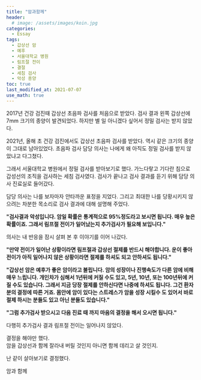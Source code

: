 ```yaml
---
title: "암과함께" 
header:
  # image: /assets/images/koin.jpg
categories:
  - Essay
tags:
  - 갑상선 암
  - 예후
  - 서울대학교 병원
  - 림프절 전이
  - 결절
  - 세침 검사
  - 악성 종양
toc: true
last_modified_at: 2021-07-07
use_math: true
---
```


 2017년 건강 검진때 갑상선 초음파 검사를 처음으로 받았다. 검사 결과 왼쪽 갑상선에 7mm 크기의 종양이 발견되었다. 하지만 별 일 아니겠다 싶어서 정밀 검사는 받지 않았다.  

 2021년, 올해 초 건강 검진에서도 갑상선 초음파 검사를 받았다. 역시 같은 크기의 종양이 그대로 남아있었다. 초음파 검사 담당 의사는 나에게 왜 아직도 정밀 검사를 받지 않았냐고 다그쳤다.  

 그래서 서울대학교 병원에서 정밀 검사를 받아보기로 했다. 가느다랗고 기다란 침으로 갑성선의 조직을 검사하는 세침 검사였다. 검사가 끝나고 검사 결과를 듣기 위해 담당 의사 진료실로 들어갔다.  

 담당 의사는 나를 보자마자 안타까운 표정을 지었다. 그리고 최대한 나를 당황시키지 않으려는 차분한 목소리로 검사 결과에 대해 설명해 주었다.  

**"검사결과 악성입니다. 암일 확률은 통계적으로 95%정도라고 보시면 됩니다. 매우 높은 확률이죠. 그래서 림프절 전이가 일어났는지 추가검사가 필요해 보입니다."**  

 의사는 내 반응을 잠시 살펴 본 후 이야기를 이어 나갔다.

**"만약 전이가 일어난 상황이라면 림프절과 갑상선 절제를 반드시 해야합니다. 운이 좋아 전이가 아직 일어나지 않은 상황이라면 절제를 하셔도 되고 안하셔도 됩니다."**  

**"갑상선 암은 예후가 좋은 암이라고 불립니다. 암의 성장이나 진행속도가 다른 암에 비해 매우 느립니다. 개인차가 심해서 1년뒤에 커질 수도 있고, 5년, 10년, 또는 100년뒤에 커질 수도 있습니다. 그래서 지금 당장 절제를 안하신다면 나중에 하셔도 됩니다. 그건 환자분의 결정에 따른 거죠. 몸안에 암이 있다는 스트레스가 암을 성장 시킬수 도 있어서 바로 절제 하시는 분들도 있고 아닌 분들도 있습니다."**  

**"그럼 추가검사 받으시고 다음 진료 때 까지 마음의 결정을 해서 오시면 됩니다."**  

다행히 추가검사 결과 림프절 전이는 일어나지 않았다.  

결정을 해야만 했다.  
암을 갑상선과 함께 잘라내 버릴 것인지 아니면 함께 데리고 살 것인지.  

난 같이 살아보기로 결정했다.  

암과 함께  









